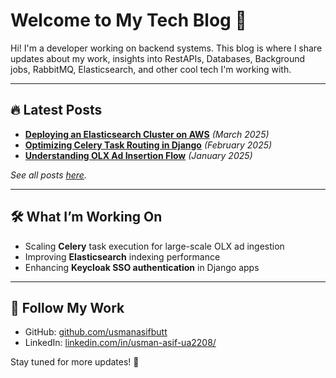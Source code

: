 # Welcome to My Tech Blog 🚀

Hi! I'm a developer working on backend systems. This blog is where I share updates about my work, insights into RestAPIs, Databases, Background jobs, RabbitMQ, Elasticsearch, and other cool tech I'm working with.

---

## 🔥 Latest Posts  
- **[Deploying an Elasticsearch Cluster on AWS](#)** *(March 2025)*  
- **[Optimizing Celery Task Routing in Django](#)** *(February 2025)*  
- **[Understanding OLX Ad Insertion Flow](#)** *(January 2025)*  

*See all posts [here](#).*

---

## 🛠 What I’m Working On  
- Scaling **Celery** task execution for large-scale OLX ad ingestion  
- Improving **Elasticsearch** indexing performance  
- Enhancing **Keycloak SSO authentication** in Django apps  

---

## 🔗 Follow My Work  
- GitHub: [github.com/usmanasifbutt](#)  
- LinkedIn: [linkedin.com/in/usman-asif-ua2208/](#)  

Stay tuned for more updates! 🚀
